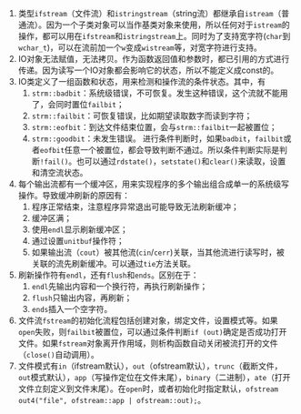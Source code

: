 1. 类型`ifstream`（文件流）和`istringstream`（string流）都继承自`istream`（普通流）。因为一个子类对象可以当作基类对象来使用，所以任何对于`istream`的操作，都可以用在`ifstream`和`istringstream`上。同时为了支持宽字符(`char`到`wchar_t`)，可以在流前加一个`w`变成`wistream`等，对宽字符进行支持。
2. IO对象无法赋值，无法拷贝。作为函数返回值和参数时，都已引用的方式进行传递。因为读写一个IO对象都会影响它的状态，所以不能定义成const的。
3. IO类定义了一组函数和状态，用来检测和操作流的条件状态。其中，有
   1. `strm::badbit`：系统级错误，不可恢复。发生这种错误，这个流就不能用了，会同时置位`failbit`；
   2. `strm::failbit`：可恢复错误，比如期望读取数字而读到字符；
   3. `strm::eofbit`：到达文件结束位置，会与`strm::failbit`一起被置位；
   4. `strm::goodbit`：未发生错误。
    进行条件判断时，如果`badbit`，`failbit`或者`eofbit`任意一个被置位，都会导致判断不通过。所以条件判断实际是判断`!fail()`。也可以通过`rdstate()`，`setstate()`和`clear()`来读取，设置和清空流状态。
4. 每个输出流都有一个缓冲区，用来实现程序的多个输出组合成单一的系统级写操作。导致缓冲刷新的原因有：
   1. 程序正常结束，注意程序异常退出可能导致无法刷新缓冲；
   2. 缓冲区满；
   3. 使用`endl`显示刷新缓冲区；
   4. 通过设置`unitbuf`操作符；
   5. 如果输出流（`cout`）被其他流(`cin`/`cerr`)关联，当其他流进行读写时，被关联的流先刷新缓冲。可以通过`tie`方法关联。
5. 刷新操作符有`endl`，还有`flush`和`ends`。区别在于：
   1. `endl`先输出内容和一个换行符，再执行刷新操作；
   2. `flush`只输出内容，再刷新；
   3. `ends`插入一个空字符。
6. 文件流`fstream`的初始化流程包括创建对象，绑定文件，设置模式等。如果`open`失败，则`failbit`被置位，可以通过条件判断`if (out)`确定是否成功打开文件。如果`fstream`对象离开作用域，则析构函数自动关闭被流打开的文件（`close()`自动调用）。
7. 文件模式有`in`（ifstream默认），`out`（ofstream默认），`trunc`（截断文件，`out`模式默认），`app`（写操作定位在文件末尾），`binary`（二进制），`ate`（打开文件立刻定义到文件末尾）。在`open`时，或者初始化时指定默认，`ofstream out4("file", ofstream::app | ofstream::out);`。